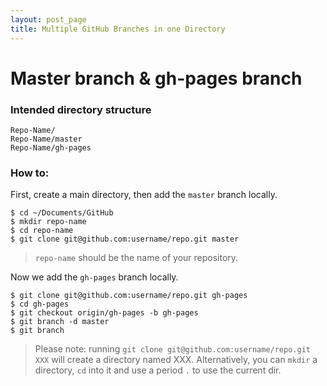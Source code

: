 ```yaml
---
layout: post_page
title: Multiple GitHub Branches in one Directory
---
```


# Master branch & gh-pages branch

### Intended directory structure

    Repo-Name/
    Repo-Name/master
    Repo-Name/gh-pages

### How to:

First, create a main directory, then add the `master` branch locally.

    $ cd ~/Documents/GitHub
    $ mkdir repo-name
    $ cd repo-name
    $ git clone git@github.com:username/repo.git master

> `repo-name` should be the name of your repository.


Now we add the `gh-pages` branch locally.

    $ git clone git@github.com:username/repo.git gh-pages
    $ cd gh-pages
    $ git checkout origin/gh-pages -b gh-pages
    $ git branch -d master
    $ git branch

> Please note: running `git clone git@github.com:username/repo.git XXX` will create a directory named XXX. Alternatively, you can `mkdir` a directory, `cd` into it and use a period `.` to use the current dir.

